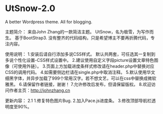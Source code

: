 UtSnow-2.0
==========

A better Wordpress theme.
All for blogging. 

主题简介：
来自John Zhang的一款简洁主题。
UtSnow，名为极雪，为写作而生。
基于BootStrap3.
没有整齐的代码结构，只是希望博主不要再折腾代码，专注内容。

使用说明：
1.安装后请自行添加多说CSS样式。 默认共两套，可任选其一复制到多说个性化设置-CSS样式设置中。
2.建议使用自定义字段picture设置文章特色图像（可使用外链）。
3.页面上方加载进度条样式修改请在header.php中替换对应CSS的调用代码。
4.如需要侧边栏请在single.php中取消注释。
5.默认使用华文细黑字体，并异步加载了999个常用汉字。若不想文艺，可以在css中替换成微软雅黑。
6.请保留作者链接，谢谢！
7.允许修改后发布，但请保留版权。
8.欢迎访问作者主页：http://johnzhang.cn

更新内容：
2.1
1.修复特色图片Bug.
2.加入Pace.js进度条。
3.修改顶部导航栏透明度至90%。
